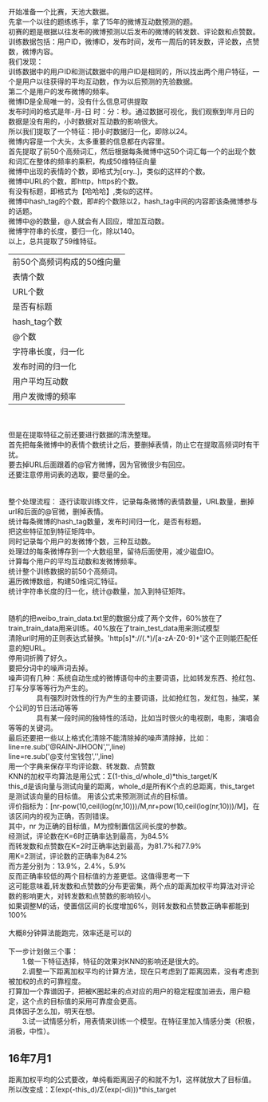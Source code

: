 开始准备一个比赛，天池大数据。<br>
先拿一个以往的题练练手，拿了15年的微博互动数预测的题。<br>
初赛的题是根据以往发布的微博预测以后发布的微博的转发数、评论数和点赞数。<br>
训练数据包括：用户ID，微博ID，发布时间，发布一周后的转发数，评论数，点赞数，微博内容。<br>
我们发现：<br>
训练数据中的用户ID和测试数据中的用户ID是相同的，所以找出两个用户特征，一个是用户以往获得的平均互动数，作为以后预测的先验数据。<br>
第二个是用户的发布微博的频率。<br>
微博ID是全局唯一的，没有什么信息可供提取<br>
发布时间的格式是年-月-日 时：分：秒。通过数据可视化，我们观察到年月日的数据是没有用的，小时数据对互动数的影响很大。<br>
所以我们提取了一个特征：把小时数据归一化，即除以24。<br>
微博内容是一个大头，太多重要的信息都在内容里。<br>
首先提取了前50个高频词汇，然后根据每条微博中这50个词汇每一个的出现个数和词汇在整体的频率的乘积，构成50维特征向量<br>
微博中出现的表情的个数，即格式为[cry..]，类似的这样的个数。<br>
微博中URL的个数，即http，https的个数。<br>
有没有标题，即格式为【哈哈哈】,类似的这样。<br>
微博中hash_tag的个数，即#的个数除以2，hash_tag中间的内容即该条微博参与的话题。<br>
微博中@的数量，@人就会有人回应，增加互动数。<br>
微博字符串的长度，要归一化，除以140。<br>
以上，总共提取了59维特征。<br>
<table>
<tr><td>前50个高频词构成的50维向量</td></tr>
<tr><td>表情个数</td></tr>
<tr><td>URL个数</td></tr>
<tr><td>是否有标题</td></tr>
<tr><td>hash_tag个数</td></tr>
<tr><td>@个数</td></tr>
<tr><td>字符串长度，归一化</td></tr>
<tr><td>发布时间的归一化</td></tr>
<tr><td>用户平均互动数</td></tr>
<tr><td>用户发微博的频率</td></tr>
</table>
<br><br>
但是在提取特征之前还要进行数据的清洗整理。<br>
首先把每条微博中的表情个数统计之后，要删掉表情，防止它在提取高频词时有干扰。<br>
要去掉URL后面跟着的@官方微博，因为官微很少有回应。<br>
还要注意停用词表的选取，要尽量的全。<br>
<br><br>
整个处理流程：
逐行读取训练文件，记录每条微博的表情数量，URL数量，删掉url和后面的@官微，删掉表情。<br>
统计每条微博的hash_tag数量，发布时间归一化，是否有标题。<br>
把这些特征加到特征矩阵中。<br>
同时记录每个用户的发微博个数，三种互动数。<br>
处理过的每条微博存到一个大数组里，留待后面使用，减少磁盘IO。<br>
计算每个用户的平均互动数和发微博频率。<br>
统计整个训练数据的前50个高频词。<br>
遍历微博数组，构建50维词汇特征。<br>
统计字符串长度的归一化，统计@数量，加入到特征矩阵。<br>
<br><br>
随机的把weibo_train_data.txt里的数据分成了两个文件，60%放在了train_train_data用来训练。40%放在了train_test_data用来测试模型<br>
清除url时用的正则表达式替换。'http[s]*://(.*)/[a-zA-Z0-9]+'这个正则能匹配任意的短URL。<br>
停用词折腾了好久。<br>
要把分词中的噪声词去掉。<br>
噪声词有几种：系统自动生成的微博语句中的主要词语，比如转发东西、抢红包、打车分享等等行为产生的。<br>
&emsp;&emsp;&emsp;&emsp;具有强烈时效性的行为产生的主要词语，比如抢红包，发红包，抽奖，某个公司的节日活动等等<br>
&emsp;&emsp;&emsp;&emsp;具有某一段时间的独特性的活动，比如当时很火的电视剧，电影，演唱会等等的关键词。<br>
最后还要把一些以上格式化清除不能清除掉的噪声清除掉，比如：<br>
line=re.sub('@RAIN-JIHOON','',line)<br>
line=re.sub('@支付宝钱包','',line)<br>
用一个字典来保存平均评论数、转发数、点赞数<br>
KNN的加权平均算法是用公式：Σ(1-this_d/whole_d)*this_target/K<br>
this_d是该向量与测试向量的距离，whole_d是所有K个点的总距离，this_target是测试该向量的目标值。
用该公式来预测测试点的目标值。<br>
评价指标为：[nr-pow(10,ceil(log(nr,10)))/M,nr+pow(10,ceil(log(nr,10)))/M]，在该区间内的视为正确，否则错误。<br>
其中，nr 为正确的目标值，M为控制置信区间长度的参数。<br>
经测试，评论数在K=6时正确率达到最高，为84.5%<br>
而转发数和点赞数在K=2时正确率达到最高，为81.7%和77.9%<br>
用K=2测试，评论数的正确率为84.2%<br>
而方差分别为：13.9%，2.4%，5.9%<br>
反而正确率较低的两个目标值的方差更低。这值得思考一下<br>
这可能意味着,转发数和点赞数的分布更密集，两个点的距离加权平均算法对评论数的影响更大，对转发数和点赞数的影响较小。<br>
如果调整M的话，使置信区间的长度增加6%，则转发数和点赞数正确率都能到100%<br>
<br>
大概8分钟算法能跑完，效率还是可以的<br>
<br>
下一步计划做三个事：<br>
&emsp;&emsp;1.做一下特征选择，特征的效果对KNN的影响还是很大的。<br>
&emsp;&emsp;2.调整一下距离加权平均的计算方法，现在只考虑到了距离因素，没有考虑到被加权的点的可靠程度。<br>
打算加一个靠谱因子，把被K圈起来的点对应的用户的稳定程度加进去，用户稳定，这个点的目标值的采用可靠度会更高。<br>
具体因子怎么加，明天在想。<br>
&emsp;&emsp;3.试一试情感分析，用表情来训练一个模型。在特征里加入情感分类（积极，消极，中性）。
<h2>16年7月1</h2>
距离加权平均的公式要改，单纯看距离因子的和就不为1，这样就放大了目标值。<br>
所以改变成：Σ(exp(-this_d)/Σ(exp(-di)))*this_target

